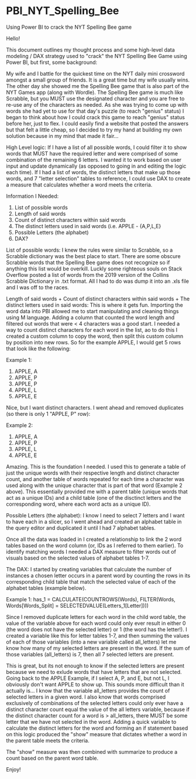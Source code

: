 # PBI_NYT_Spelling_Bee
Using Power BI to crack the NYT Spelling Bee game

Hello! 

This document outlines my thought process and some high-level data modeling / DAX strategy used to "crack" the NYT Spelling Bee Game using Power BI, but first, some background: 

My wife and I battle for the quickest time on the NYT daily mini crossword amongst a small group of friends. It is a great time but my wife usually wins. The other day she showed me the Spelling Bee game that is also part of the NYT Games app (along with Wordle). The Spelling Bee game is much like Scrabble, but you MUST use the designated character and you are free to re-use any of the characters as needed. As she was trying to come up with words she had yet to use for that day's puzzle (to reach "genius" status) I began to think about how I could crack this game to reach "genius" status before her, just to flex. I could easily find a website that posted the answers but that felt a little cheap, so I decided to try my hand at building my own solution because in my mind that made it fair...


High Level logic: 
If I have a list of all possible words, I could filter it to show words that MUST have the required letter and were comprised of some combination of the remaining 6 letters. I wanted it to work based on user input and update dynamically (as opposed to going in and editing the logic each time). If I had a list of words, the distinct letters that make up those words, and 7 "letter selection" tables to reference, I could use DAX to create a measure that calculates whether a word meets the criteria. 

Information I Needed: 
1. List of possible words
2. Length of said words
3. Count of distinct characters within said words
4. The distinct letters used in said words (i.e. APPLE - {A,P,L,E}
5. Possible Letters (the alphabet)
6. DAX?


List of possible words: I knew the rules were similar to Scrabble, so a Scrabble dictionary was the best place to start. There are some obscure Scrabble words that the Spelling Bee game does not recognize so if anything this list would be overkill. Luckly some righteous souls on Stack Overflow posted a list of words from the 2019 version of the Collins Scrabble Dictionary in .txt format. All I had to do was dump it into an .xls file and I was off to the races. 


Length of said words + Count of distinct characters within said words + The distinct letters used in said words: 
This is where it gets fun. Importing the word data into PBI allowed me to start manipulating and cleaning things using M language. Adding a column that counted the word length and filtered out words that were < 4 characters was a good start. I needed a way to count distinct characters for each word in the list, ao to do this I created a custom column to copy the word, then split this custom column by position into new rows. So for the example APPLE, I would get 5 rows that look like the following: 

Example 1:
  1. APPLE, A
  2. APPLE, P
  3. APPLE, P
  4. APPLE, L
  5. APPLE, E

Nice, but I want distinct characters. I went ahead and removed duplicates (so there is only 1 "APPLE, P" row): 

Example 2:
  1. APPLE, A
  2. APPLE, P
  3. APPLE, L
  4. APPLE, E

Amazing. This is the foundation I needed. I used this to generate a table of just the unique words with their respective length and distinct character count, and another table of words repeated for each time a character was used along with the unique character that is part of that word (Example 2 above). This essentially provided me with a parent table (unique words that act as a unique IDs) and a child table (one of the disctinct letters and the corresponding word, where each word acts as a unique ID).


Possible Letters (the alphabet): I know I need to select 7 letters and I want to have each in a slicer, so I went ahead and created an alphabet table in the query editor and duplicated it until I had 7 alphabet tables. 

Once all the data was loaded in I created a relationship to link the 2 word tables based on the word column (or, IDs as I referred to them earlier). To identify matching words I needed a DAX measure to filter words out of visuals based on the selected values of alphabet tables 1-7. 


The DAX: I started by creating variables that calculate the number of instances a chosen letter occurs in a parent word by counting the rows in its corresponding child table that match the selected value of each of the alphabet tables (example below). 

Example 1: 
has_1 = CALCULATE(COUNTROWS(Words), FILTER(Words, Words[Words_Split] = SELECTEDVALUE(Letters_1[Letter])))

Since I removed duplicate letters for each word in the child word table, the value of the variable above for each word could only ever result in either 0 (the word does not have the selected letter) or 1 (the word has the letter!). I created a variable like this for letter tables 1-7, and then summing the values of each of those variables (into a new variable called all_letters) let me know how many of my selected letters are present in the word. If the sum of those variables (all_letters) is 7, then all 7 selected letters are present. 

This is great, but its not enough to know if the selected letters are present because we need to exlude words that have letters that are not selected. Going back to the APPLE Example, if I select A, P, and E, but not L, I obviously don't want APPLE to show up. This sounds more difficult than it actually is... I know that the variable all_letters provides the count of selected letters in a given word. I also know that words comprised exclusively of combinations of the selected letters could only ever have a distinct character count equal the value of the all letters variable, because if the distinct character count for a word is > all_letters, there MUST be some letter that we have not selected in the word. Adding a quick variable to calculate the distinct letters for the word and forming an if statement based on this logic produced the "show" measure that dictates whether a word in the parent table meets the criteria. 

The "show" measure was then combined with summarize to produce a count based on the parent word table. 

Enjoy! 






